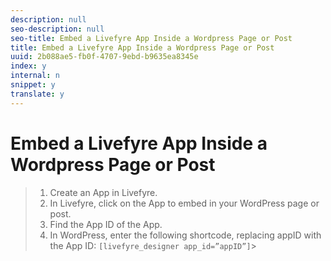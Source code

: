 ```yaml
---
description: null
seo-description: null
seo-title: Embed a Livefyre App Inside a Wordpress Page or Post
title: Embed a Livefyre App Inside a Wordpress Page or Post
uuid: 2b088ae5-fb0f-4707-9ebd-b9635ea8345e
index: y
internal: n
snippet: y
translate: y
---
```


# Embed a Livefyre App Inside a Wordpress Page or Post


>1. Create an App in Livefyre.
>1. In Livefyre, click on the App to embed in your WordPress page or post.
>1. Find the App ID of the App.
>1. In WordPress, enter the following shortcode, replacing appID with the App ID:
>   `[livefyre_designer app_id=”appID”]`>
